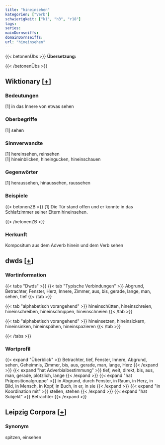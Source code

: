```yaml
---
title: "hineinsehen"
kategorien: ["Verb"]
schwierigkeit: ["k1", "h3", "r18"]
tags:
series:
mainDornseiffs:
domainDornseiffs:
url: "hineinsehen"
---
```


{{< betonenÜbs >}}
**Übersetzung:**  
  
{{< /betonenÜbs >}}

## Wiktionary [[+](https://de.wiktionary.org/wiki/hineinsehen)]

### Bedeutungen
[1] in das Innere von etwas sehen  

### Oberbegriffe
[1] sehen  

### Sinnverwandte
[1] hereinsehen, reinsehen  
[1] hineinblicken, hineingucken, hineinschauen  

### Gegenwörter
[1] heraussehen, hinaussehen, raussehen  

### Beispiele
{{< betonenZB >}}
[1] Die Tür stand offen und er konnte in das Schlafzimmer seiner Eltern hineinsehen.  

{{< /betonenZB >}}
### Herkunft
Kompositum aus dem Adverb hinein und dem Verb sehen  



## dwds [[+](https://www.dwds.de/wb/hineinsehen)]

### Wortinformation
{{< tabs "Dwds" >}}
{{< tab "Typische Verbindungen" >}}
Abgrund, Betrachter, Fenster, Herz, Innere, Zimmer, aus, bis, gerade, lange, man, sehen, tief
{{< /tab >}}

{{< tab "alphabetisch vorangehend" >}}
hineinschütten, hineinschreien, hineinschreiben, hineinschnippen, hineinschneien
{{< /tab >}}

{{< tab "alphabetisch vorangehend" >}}
hineinsetzen, hineinsickern, hineinsinken, hineinspähen, hineinspazieren
{{< /tab >}}

{{< /tabs >}}

### Wortprofil
{{< expand "Überblick" >}} Betrachter, tief, Fenster, Innere, Abgrund, sehen, Geheimnis, Zimmer, bis, aus, gerade, man, lange, Herz {{< /expand >}}
{{< expand "hat Adverbialbestimmung" >}} tief, weit, direkt, bis, aus, man, gerade, plötzlich, lange {{< /expand >}}
{{< expand "hat Präpositionalgruppe" >}} in Abgrund, durch Fenster, in Raum, in Herz, in Bild, in Mensch, in Kopf, in Buch, in er, in sie {{< /expand >}}
{{< expand "in Koordination mit" >}} stellen, stehen {{< /expand >}}
{{< expand "hat Subjekt" >}} Betrachter {{< /expand >}}

## Leipzig Corpora [[+](https://corpora.uni-leipzig.de/en/res?word=hineinsehen&corpusId=deu_newscrawl-public_2018)]


### Synonym
spitzen, einsehen

